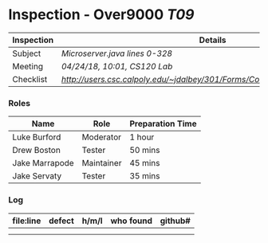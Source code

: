 # Inspection - Over9000 *T09* 
 
Inspection | Details
----- | -----
Subject | *Microserver.java lines 0-328*
Meeting | *04/24/18, 10:01, CS120 Lab*
Checklist | *http://users.csc.calpoly.edu/~jdalbey/301/Forms/CodeReviewChecklistJava.pdf*

### Roles
Name | Role | Preparation Time
---- | ---- | ----
Luke Burford | Moderator | 1 hour
Drew Boston | Tester | 50 mins
Jake Marrapode | Maintainer | 45 mins
Jake Servaty | Tester | 35 mins

### Log
file:line | defect | h/m/l | who found | github# 
--- | --- |:---:|:---:| ---
 | | | |
 | | | |
 

